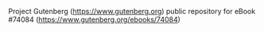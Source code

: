 Project Gutenberg (https://www.gutenberg.org) public repository for eBook #74084 (https://www.gutenberg.org/ebooks/74084)
